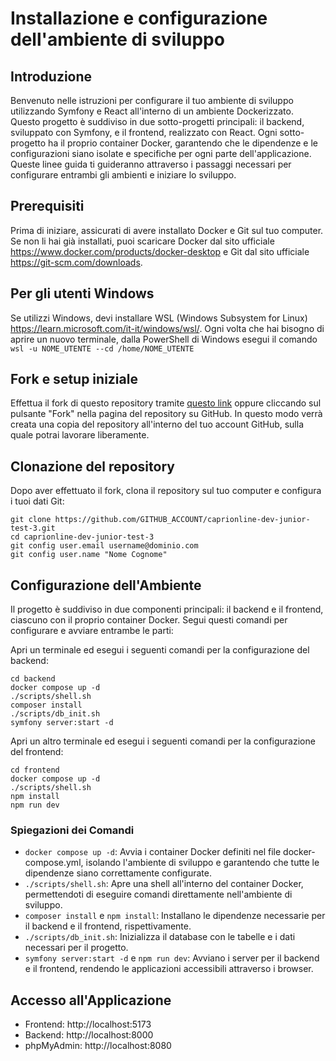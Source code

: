 # Installazione e configurazione dell'ambiente di sviluppo

## Introduzione
Benvenuto nelle istruzioni per configurare il tuo ambiente di sviluppo utilizzando Symfony e React all'interno di un ambiente Dockerizzato. Questo progetto è suddiviso in due sotto-progetti principali: il backend, sviluppato con Symfony, e il frontend, realizzato con React. Ogni sotto-progetto ha il proprio container Docker, garantendo che le dipendenze e le configurazioni siano isolate e specifiche per ogni parte dell'applicazione. Queste linee guida ti guideranno attraverso i passaggi necessari per configurare entrambi gli ambienti e iniziare lo sviluppo.

## Prerequisiti
Prima di iniziare, assicurati di avere installato Docker e Git sul tuo computer. Se non li hai già installati, puoi scaricare Docker dal sito ufficiale https://www.docker.com/products/docker-desktop e Git dal sito ufficiale https://git-scm.com/downloads.

## Per gli utenti Windows
Se utilizzi Windows, devi installare WSL (Windows Subsystem for Linux) https://learn.microsoft.com/it-it/windows/wsl/. 
Ogni volta che hai bisogno di aprire un nuovo terminale, dalla PowerShell di Windows esegui il comando `wsl -u NOME_UTENTE --cd /home/NOME_UTENTE`

## Fork e setup iniziale
Effettua il fork di questo repository tramite [questo link](https://github.com/caprionlinesrl/caprionline-dev-junior-test-3/fork) oppure cliccando sul pulsante "Fork" nella pagina del repository su GitHub. In questo modo verrà creata una copia del repository all'interno del tuo account GitHub, sulla quale potrai lavorare liberamente.

## Clonazione del repository
Dopo aver effettuato il fork, clona il repository sul tuo computer e configura i tuoi dati Git:
```
git clone https://github.com/GITHUB_ACCOUNT/caprionline-dev-junior-test-3.git
cd caprionline-dev-junior-test-3
git config user.email username@dominio.com
git config user.name "Nome Cognome"
```

## Configurazione dell'Ambiente
Il progetto è suddiviso in due componenti principali: il backend e il frontend, ciascuno con il proprio container Docker. Segui questi comandi per configurare e avviare entrambe le parti:

Apri un terminale ed esegui i seguenti comandi per la configurazione del backend:

```
cd backend
docker compose up -d
./scripts/shell.sh
composer install
./scripts/db_init.sh
symfony server:start -d
```

Apri un altro terminale ed esegui i seguenti comandi per la configurazione del frontend:

```
cd frontend
docker compose up -d
./scripts/shell.sh
npm install
npm run dev
```

### Spiegazioni dei Comandi
- `docker compose up -d`: Avvia i container Docker definiti nel file docker-compose.yml, isolando l'ambiente di sviluppo e garantendo che tutte le dipendenze siano correttamente configurate.
- `./scripts/shell.sh`: Apre una shell all'interno del container Docker, permettendoti di eseguire comandi direttamente nell'ambiente di sviluppo.
- `composer install` e `npm install`: Installano le dipendenze necessarie per il backend e il frontend, rispettivamente.
- `./scripts/db_init.sh`: Inizializza il database con le tabelle e i dati necessari per il progetto.
- `symfony server:start -d` e `npm run dev`: Avviano i server per il backend e il frontend, rendendo le applicazioni accessibili attraverso i browser.

## Accesso all'Applicazione
- Frontend: http://localhost:5173
- Backend: http://localhost:8000
- phpMyAdmin: http://localhost:8080
